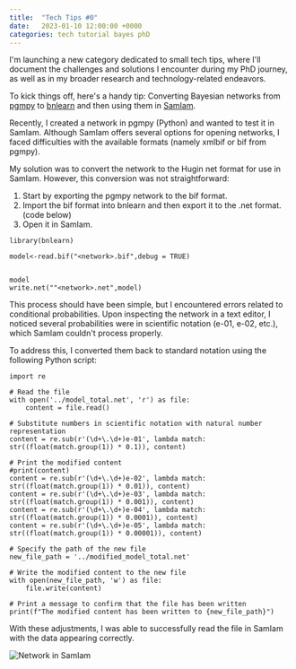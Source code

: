 ```yaml
---
title:  "Tech Tips #0"
date:   2023-01-10 12:00:00 +0000
categories: tech tutorial bayes phD
---
```


I'm launching a new category dedicated to small tech tips, where I'll document the challenges and solutions I encounter during my PhD journey, as well as in my broader research and technology-related endeavors.

To kick things off, here's a handy tip: Converting Bayesian networks from [pgmpy](https://pgmpy.org/index.html) to [bnlearn](https://www.bnlearn.com/documentation/bnlearn-manual.pdf) and then using them in [SamIam](http://reasoning.cs.ucla.edu/samiam/).

Recently, I created a network in pgmpy (Python) and wanted to test it in SamIam. Although SamIam offers several options for opening networks, I faced difficulties with the available formats (namely xmlbif or bif from pgmpy).

My solution was to convert the network to the Hugin net format for use in SamIam. However, this conversion was not straightforward:

1. Start by exporting the pgmpy network to the bif format.
2. Import the bif format into bnlearn and then export it to the .net format. (code below)
3. Open it in SamIam.

```{r}
library(bnlearn)

model<-read.bif("<network>.bif",debug = TRUE)


model
write.net(""<network>.net",model)

```

This process should have been simple, but I encountered errors related to conditional probabilities. Upon inspecting the network in a text editor, I noticed several probabilities were in scientific notation (e-01, e-02, etc.), which SamIam couldn't process properly.

To address this, I converted them back to standard notation using the following Python script:

```{python}
import re

# Read the file
with open('../model_total.net', 'r') as file:
    content = file.read()

# Substitute numbers in scientific notation with natural number representation
content = re.sub(r'(\d+\.\d+)e-01', lambda match: str((float(match.group(1)) * 0.1)), content)

# Print the modified content
#print(content)
content = re.sub(r'(\d+\.\d+)e-02', lambda match: str((float(match.group(1)) * 0.01)), content)
content = re.sub(r'(\d+\.\d+)e-03', lambda match: str((float(match.group(1)) * 0.001)), content)
content = re.sub(r'(\d+\.\d+)e-04', lambda match: str((float(match.group(1)) * 0.0001)), content)
content = re.sub(r'(\d+\.\d+)e-05', lambda match: str((float(match.group(1)) * 0.00001)), content)

# Specify the path of the new file
new_file_path = '../modified_model_total.net'

# Write the modified content to the new file
with open(new_file_path, 'w') as file:
    file.write(content)

# Print a message to confirm that the file has been written
print(f"The modified content has been written to {new_file_path}")
```

With these adjustments, I was able to successfully read the file in SamIam with the data appearing correctly.


![Network in SamIam](/assets/img/img/samiam-example.png)
